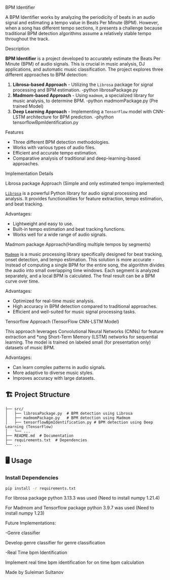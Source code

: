 BPM Identifier

A BPM Identifier works by analyzing the periodicity of beats in an audio signal and estimating a tempo value in Beats Per Minute (BPM). However, when a song has different tempo sections, it presents a challenge because traditional BPM detection algorithms assume a relatively stable tempo throughout the track.


Description

**BPM Identifier** is a project developed to accurately estimate the Beats Per Minute (BPM) of audio signals. This is crucial in music analysis, DJ applications, and automatic music classification. The project explores three different approaches to BPM detection:

1. **Librosa-based Approach** - Utilizing the `Librosa` package for signal processing and BPM estimation.
-python librosaPackage.py
2. **Madmom-based Approach** - Using `madmom`, a specialized library for music analysis, to determine BPM. 
-python madmomPackage.py (Pre trained Model)
3. **Deep Learning Approach** - Implementing a `TensorFlow` model with CNN-LSTM architecture for BPM prediction.
-phython tensorflowBpmIdentification.py

Features

- Three different BPM detection methodologies.
- Works with various types of audio files.
- Efficient and accurate tempo estimation.
- Comparative analysis of traditional and deep-learning-based approaches.

Implementation Details

Librosa package Approach (Simple and only estimated tempo implemented)

[`Librosa`](https://librosa.org/) is a powerful Python library for audio signal processing and analysis. It provides functionalities for feature extraction, tempo estimation, and beat tracking.

Advantages:
- Lightweight and easy to use.
- Built-in tempo estimation and beat tracking functions.
- Works well for a wide range of audio signals.

Madmom package Approach(Handling multiple tempos by segments)

[`Madmom`](https://madmom.readthedocs.io/) is a music processing library specifically designed for beat tracking, onset detection, and tempo estimation. This solution is more accurate - Instead of computing a single BPM for the entire song, the algorithm divides the audio into small overlapping time windows.
Each segment is analyzed separately, and a local BPM is calculated.
The final result can be a BPM curve over time.

Advantages:
- Optimized for real-time music analysis.
- High accuracy in BPM detection compared to traditional approaches.
- Efficient and well-suited for music signal processing tasks.

Tensorflow Approach (TensorFlow CNN-LSTM Model)

This approach leverages Convolutional Neural Networks (CNNs) for feature extraction and *ong Short-Term Memory (LSTM) networks for sequential learning. The model is trained on labeled small (for presentation only) datasets of music BPM.

Advantages:
- Can learn complex patterns in audio signals.
- More adaptive to diverse music styles.
- Improves accuracy with large datasets.

## 🏗️ Project Structure
```
├── src/
│   ├── librosaPackage.py  # BPM detection using Librosa
│   ├── madmomPackage.py   # BPM detection using Madmom
│   ├── tensorflowBpmIdentification.py # BPM detection using Deep Learning (TensorFlow)
│   └── ...
├── README.md  # Documentation
├── requirements.txt  # Dependencies
└── ...
```
## 🖥️ Usage

### Install Dependencies
```bash
pip install -r requirements.txt

```
For librosa package python 3.13.3 was used (Need to install numpy 1.21.4)

For Madmom and Tensorflow package python 3.9.7 was used (Need to install numpy 1.23)


Future Implementations:

-Genre classifier

Develop genre classifier for genre classification

-Real Time bpm Identification

Implement real time bpm identification for on time bpm calculation


Made by Suleiman Sultanov

